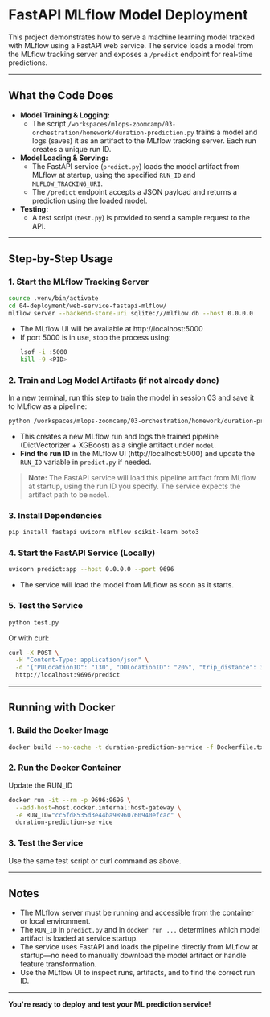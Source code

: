 # FastAPI MLflow Model Deployment

This project demonstrates how to serve a machine learning model tracked with MLflow using a FastAPI web service. The service loads a model from the MLflow tracking server and exposes a `/predict` endpoint for real-time predictions.

---

## What the Code Does
- **Model Training & Logging:**
  - The script `/workspaces/mlops-zoomcamp/03-orchestration/homework/duration-prediction.py` trains a model and logs (saves) it as an artifact to the MLflow tracking server. Each run creates a unique run ID.
- **Model Loading & Serving:**
  - The FastAPI service (`predict.py`) loads the model artifact from MLflow at startup, using the specified `RUN_ID` and `MLFLOW_TRACKING_URI`.
  - The `/predict` endpoint accepts a JSON payload and returns a prediction using the loaded model.
- **Testing:**
  - A test script (`test.py`) is provided to send a sample request to the API.

---

## Step-by-Step Usage

### 1. Start the MLflow Tracking Server
```bash
source .venv/bin/activate
cd 04-deployment/web-service-fastapi-mlflow/
mlflow server --backend-store-uri sqlite:///mlflow.db --host 0.0.0.0
```
- The MLflow UI will be available at http://localhost:5000
- If port 5000 is in use, stop the process using:
  ```bash
  lsof -i :5000
  kill -9 <PID>
  ```



### 2. Train and Log Model Artifacts (if not already done)
In a new terminal, run this step to train the model in session 03 and save it to MLflow as a pipeline:
```bash
python /workspaces/mlops-zoomcamp/03-orchestration/homework/duration-prediction.py --year 2023 --month 03
```
- This creates a new MLflow run and logs the trained pipeline (DictVectorizer + XGBoost) as a single artifact under `model`.
- **Find the run ID** in the MLflow UI (http://localhost:5000) and update the `RUN_ID` variable in `predict.py` if needed.

> **Note:** The FastAPI service will load this pipeline artifact from MLflow at startup, using the run ID you specify. The service expects the artifact path to be `model`.

### 3. Install Dependencies
```bash
pip install fastapi uvicorn mlflow scikit-learn boto3
```

### 4. Start the FastAPI Service (Locally)
```bash
uvicorn predict:app --host 0.0.0.0 --port 9696
```
- The service will load the model from MLflow as soon as it starts.

### 5. Test the Service
```bash
python test.py
```
Or with curl:
```bash
curl -X POST \
  -H "Content-Type: application/json" \
  -d '{"PULocationID": "130", "DOLocationID": "205", "trip_distance": 3.66}' \
  http://localhost:9696/predict
```

---

## Running with Docker

### 1. Build the Docker Image
```bash
docker build --no-cache -t duration-prediction-service -f Dockerfile.txt .
```

### 2. Run the Docker Container
Update the RUN_ID

```bash
docker run -it --rm -p 9696:9696 \
  --add-host=host.docker.internal:host-gateway \
  -e RUN_ID="cc5fd8535d3e44ba98960760940efcac" \
  duration-prediction-service
```

### 3. Test the Service
Use the same test script or curl command as above.

---

## Notes
- The MLflow server must be running and accessible from the container or local environment.
- The `RUN_ID` in `predict.py` and in `docker run ...` determines which model artifact is loaded at service startup.
- The service uses FastAPI and loads the pipeline directly from MLflow at startup—no need to manually download the model artifact or handle feature transformation.
- Use the MLflow UI to inspect runs, artifacts, and to find the correct run ID.

---

**You're ready to deploy and test your ML prediction service!**